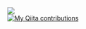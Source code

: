 <div><a href="https://github.com/anuraghazra/github-readme-stats">
  <img src="https://github-readme-stats.vercel.app/api?username=shu223&count_private=true&show_icons=true" />
</a></div>

</div>
<a href="http://qiita.com/shu223"><img src="https://qiita-badge.apiapi.app/s/shu223/contributions.svg" alt="My Qiita contributions"></a>
</div>